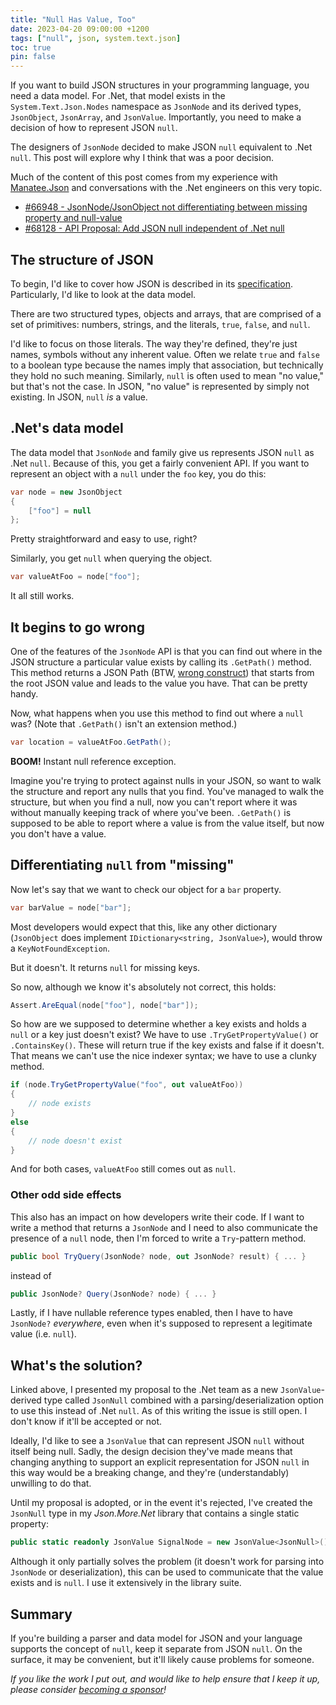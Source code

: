 ```yaml
---
title: "Null Has Value, Too"
date: 2023-04-20 09:00:00 +1200
tags: ["null", json, system.text.json]
toc: true
pin: false
---
```


If you want to build JSON structures in your programming language, you need a data model.  For .Net, that model exists in the
`System.Text.Json.Nodes` namespace as `JsonNode` and its derived types, `JsonObject`, `JsonArray`, and `JsonValue`.  Importantly, you need to make a decision of how to represent JSON `null`.

The designers of `JsonNode` decided to make JSON `null` equivalent to .Net `null`.  This post will explore why I think that was a poor decision.

Much of the content of this post comes from my experience with [Manatee.Json](https://github.com/gregsdennis/Manatee.Json) and conversations with the .Net engineers on this very topic.

- [#66948 - JsonNode/JsonObject not differentiating between missing property and null-value](https://github.com/dotnet/runtime/issues/66948)
- [#68128 - API Proposal: Add JSON null independent of .Net null](https://github.com/dotnet/runtime/issues/68128)

## The structure of JSON

To begin, I'd like to cover how JSON is described in its [specification](https://www.rfc-editor.org/rfc/rfc8259#section-3).  Particularly, I'd like to look at the data model.

There are two structured types, objects and arrays, that are comprised of a set of primitives: numbers, strings, and the literals, `true`, `false`, and `null`.

I'd like to focus on those literals.  The way they're defined, they're just names, symbols without any inherent value.  Often we relate `true` and `false` to a boolean type because the names imply that association, but technically they hold no such meaning.  Similarly, `null` is often used to mean "no value," but that's not the case.  In JSON, "no value" is represented by simply not existing.  In JSON, `null` _is_ a value.

## .Net's data model

The data model that `JsonNode` and family give us represents JSON `null` as .Net `null`.  Because of this, you get a fairly convenient API.  If you want to represent an object with a `null` under the `foo` key, you do this:

```c#
var node = new JsonObject
{
    ["foo"] = null
};
```

Pretty straightforward and easy to use, right?

Similarly, you get `null` when querying the object.

```c#
var valueAtFoo = node["foo"];
```

It all still works.

## It begins to go wrong

One of the features of the `JsonNode` API is that you can find out where in the JSON structure a particular value exists by calling its `.GetPath()` method.  This method returns a JSON Path (BTW, [wrong construct](/posts/paths-and-pointers)) that starts from the root JSON value and leads to the value you have.  That can be pretty handy.

Now, what happens when you use this method to find out where a `null` was?  (Note that `.GetPath()` isn't an extension method.)

```c#
var location = valueAtFoo.GetPath();
```

**BOOM!**  Instant null reference exception.

Imagine you're trying to protect against nulls in your JSON, so want to walk the structure and report any nulls that you find.  You've managed to walk the structure, but when you find a null, now you can't report where it was without manually keeping track of where you've been.  `.GetPath()` is supposed to be able to report where a value is from the value itself, but now you don't have a value.

## Differentiating `null` from "missing"

Now let's say that we want to check our object for a `bar` property.

```c#
var barValue = node["bar"];
```

Most developers would expect that this, like any other dictionary (`JsonObject` does implement `IDictionary<string, JsonValue>`), would throw a `KeyNotFoundException`.

But it doesn't.  It returns `null` for missing keys.

So now, although we know it's absolutely not correct, this holds:

```c#
Assert.AreEqual(node["foo"], node["bar"]);
```

So how are we supposed to determine whether a key exists and holds a `null` or a key just doesn't exist?  We have to use `.TryGetPropertyValue()` or `.ContainsKey()`.  These will return true if the key exists and false if it doesn't.  That means we can't use the nice indexer syntax; we have to use a clunky method.

```c#
if (node.TryGetPropertyValue("foo", out valueAtFoo))
{
    // node exists
}
else
{
    // node doesn't exist
}
```

And for both cases, `valueAtFoo` still comes out as `null`.

### Other odd side effects

This also has an impact on how developers write their code.  If I want to write a method that returns a `JsonNode` and I need to also communicate the presence of a `null` node, then I'm forced to write a `Try`-pattern method.

```c#
public bool TryQuery(JsonNode? node, out JsonNode? result) { ... }
```

instead of

```c#
public JsonNode? Query(JsonNode? node) { ... }
```

Lastly, if I have nullable reference types enabled, then I have to have `JsonNode?` _everywhere_, even when it's supposed to represent a legitimate value (i.e. `null`).

## What's the solution?

Linked above, I presented my proposal to the .Net team as a new `JsonValue`-derived type called `JsonNull` combined with a parsing/deserialization option to use this instead of .Net `null`.  As of this writing the issue is still open.  I don't know if it'll be accepted or not.

Ideally, I'd like to see a `JsonValue` that can represent JSON `null` without itself being null.  Sadly, the design decision they've made means that changing anything to support an explicit representation for JSON `null` in this way would be a breaking change, and they're (understandably) unwilling to do that.

Until my proposal is adopted, or in the event it's rejected, I've created the `JsonNull` type in my _Json.More.Net_ library that contains a single static property:

```c#
public static readonly JsonValue SignalNode = new JsonValue<JsonNull>();
```

Although it only partially solves the problem (it doesn't work for parsing into `JsonNode` or deserialization), this can be used to communicate that the value exists and is `null`.  I use it extensively in the library suite.

## Summary

If you're building a parser and data model for JSON and your language supports the concept of `null`, keep it separate from JSON `null`.  On the surface, it may be convenient, but it'll likely cause problems for someone.

_If you like the work I put out, and would like to help ensure that I keep it up, please consider [becoming a sponsor](https://github.com/sponsors/gregsdennis)!_
